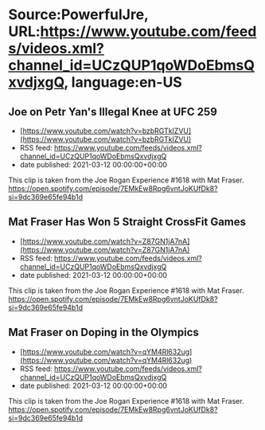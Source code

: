 # Source:PowerfulJre, URL:https://www.youtube.com/feeds/videos.xml?channel_id=UCzQUP1qoWDoEbmsQxvdjxgQ, language:en-US

## Joe on Petr Yan's Illegal Knee at UFC 259
 - [https://www.youtube.com/watch?v=bzbRGTkIZVU](https://www.youtube.com/watch?v=bzbRGTkIZVU)
 - RSS feed: https://www.youtube.com/feeds/videos.xml?channel_id=UCzQUP1qoWDoEbmsQxvdjxgQ
 - date published: 2021-03-12 00:00:00+00:00

This clip is taken from the Joe Rogan Experience #1618 with Mat Fraser. https://open.spotify.com/episode/7EMkEw8Rpg6vntJoKUfDk8?si=9dc369e65fe94b1d

## Mat Fraser Has Won 5 Straight CrossFit Games
 - [https://www.youtube.com/watch?v=Z87GN1jA7nA](https://www.youtube.com/watch?v=Z87GN1jA7nA)
 - RSS feed: https://www.youtube.com/feeds/videos.xml?channel_id=UCzQUP1qoWDoEbmsQxvdjxgQ
 - date published: 2021-03-12 00:00:00+00:00

This clip is taken from the Joe Rogan Experience #1618 with Mat Fraser. https://open.spotify.com/episode/7EMkEw8Rpg6vntJoKUfDk8?si=9dc369e65fe94b1d

## Mat Fraser on Doping in the Olympics
 - [https://www.youtube.com/watch?v=qYM4Rl632ug](https://www.youtube.com/watch?v=qYM4Rl632ug)
 - RSS feed: https://www.youtube.com/feeds/videos.xml?channel_id=UCzQUP1qoWDoEbmsQxvdjxgQ
 - date published: 2021-03-12 00:00:00+00:00

This clip is taken from the Joe Rogan Experience #1618 with Mat Fraser. https://open.spotify.com/episode/7EMkEw8Rpg6vntJoKUfDk8?si=9dc369e65fe94b1d

